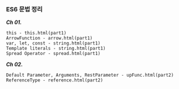 ### ES6 문법 정리
***Ch 01.***
```
this - this.html(part1)
ArrowFunction - arrow.html(part1)
var, let, const - string.html(part1)
Template literals - string.html(part1)
Spread Operator - spread.html(part1)
```
***Ch 02.***
```
Default Parameter, Arguments, RestParameter - upFunc.html(part2)
ReferenceType - reference.html(part2)
```